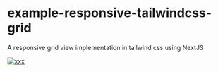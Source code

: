 # example-responsive-tailwindcss-grid
A responsive grid view implementation in tailwind css using NextJS

[![xxx](https://github.com/jaydeepw/example-tailwindcss-grid/blob/main/public/cover.png?raw=true)](https://github.com/jaydeepw/example-tailwindcss-grid/blob/main/public/cover.png?raw=true)
